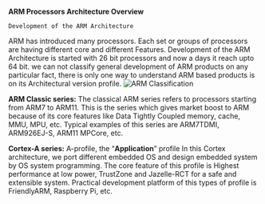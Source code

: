 **ARM Processors Architecture Overview**

    Development of the ARM Architecture
    
ARM has introduced many processors. Each set or groups of processors are having different core and different Features. Development of the ARM Architecture is started with 26 bit processors and now a days it reach upto 64 bit. we can not classify general  development of ARM products on any particular fact, there is only one way to understand ARM based products is on its Architectural version profile. 
![ARM Classification](https://www.dropbox.com/s/jibalweq1g33m7g/ARM-all.jpg?dl=0 "")

**ARM Classic series:**
The classical ARM series refers to processors starting from ARM7 to ARM11. This is the series which gives market boost to ARM because of its core features like Data Tightly Coupled memory, cache, MMU, MPU, etc. Typical examples of this series are ARM7TDMI, ARM926EJ-S, ARM11 MPCore, etc.

**Cortex-A series:**
A-profile, the “**Application**” profile
In this Cortex architecture, we port different embedded OS and design embedded system by OS system programming. The core feature of this profile is Highest performance at low power,  TrustZone and Jazelle-RCT for a safe and extensible system. Practical development platform of this types of profile  is FriendlyARM, Raspberry Pi, etc.